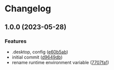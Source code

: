 # Changelog

## 1.0.0 (2023-05-28)


### Features

* .desktop, config ([e60b5ab](https://github.com/pikdum/vortex-linux/commit/e60b5abbbda7aa6bab1ea9aa564f4903e0371c1a))
* initial commit ([d9649db](https://github.com/pikdum/vortex-linux/commit/d9649dbb6b92de603581e598b7a20c2c14a0c6f1))
* rename runtime environment variable ([7707fa1](https://github.com/pikdum/vortex-linux/commit/7707fa170d58c124e8b7f745f3cdc6d85312f2cb))
